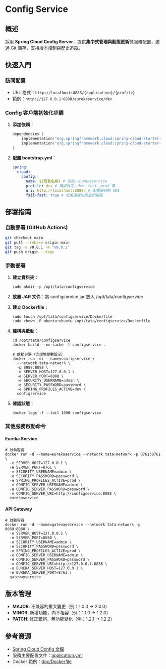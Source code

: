 # Config Service

## 概述

採用 **Spring Cloud Config Server**，提供**集中式管理與動態更新**微服務配置，透過 Git 儲存，支持版本控制與歷史追蹤。

## 快速入門

### 訪問配置

- URL 格式：`http://localhost:8888/{application}/{profile}`
- 範例：`http://127.0.0.1:8888/eurekaservice/dev`

### Config 客戶端初始化步驟

1. **添加依賴**：
   ```kotlin
   dependencies {
       implementation("org.springframework.cloud:spring-cloud-starter-config")
       implementation("org.springframework.cloud:spring-cloud-starter-bootstrap")
   }
   ```

2. **配置 bootstrap.yml**：
   ```yaml
   spring:
     cloud:
       config:
         name: ${服務名稱} # 例如：eurekaservice
         profile: dev # 環境設定：dev、test、prod 等
         uri: http://localhost:8888/ # 配置服務的 URI
         fail-fast: true # 如果連線失敗立即報錯
   ```

## 部署指南

### 自動部署 (GitHub Actions)

```bash
git checkout main
git pull --rebase origin main
git tag -a v0.0.1 -m "v0.0.1"
git push origin --tags
```

### 手動部署

1. **建立資料夾**：
   ```shell
   sudo mkdir -p /opt/tata/configservice
   ```

2. **放置 JAR 文件**：將 configservice.jar 放入 /opt/tata/configservice

3. **建立 Dockerfile**：
   ```shell
   sudo touch /opt/tata/configservice/Dockerfile
   sudo chown -R ubuntu:ubuntu /opt/tata/configservice/Dockerfile
   ```

4. **建構與啟動**：
   ```shell
   cd /opt/tata/configservice
   docker build --no-cache -t configservice .
   
   # 啟動容器（含環境變數設定）
   docker run -di --name=configservice \
     --network tata-network \
     -p 8888:8888 \
     -e SERVER_HOST=127.0.0.1 \
     -e SERVER_PORT=8888 \
     -e SECURITY_USERNAME=admin \
     -e SECURITY_PASSWORD=password \
     -e SPRING_PROFILES_ACTIVE=dev \
     configservice
   ```

5. **確認狀態**：
   ```shell
   docker logs -f --tail 1000 configservice
   ```

### 其他服務啟動命令

#### Eureka Service

```shell
# 啟動容器
docker run -d --name=eurekaservice --network tata-network -p 8761:8761 \
  -e SERVER_HOST=127.0.0.1 \
  -e SERVER_PORT=8761 \
  -e SECURITY_USERNAME=admin \
  -e SECURITY_PASSWORD=password \
  -e SPRING_PROFILES_ACTIVE=prod \
  -e CONFIG_SERVER_USERNAME=admin \
  -e CONFIG_SERVER_PASSWORD=password \
  -e CONFIG_SERVER_URI=http://configservice:8888 \
  eurekaservice
```

#### API Gateway

```shell
# 啟動容器
docker run -d --name=gatewayservice --network tata-network -p 8080:8080 \
  -e SERVER_HOST=127.0.0.1 \
  -e SERVER_PORT=8080 \
  -e SECURITY_USERNAME=admin \
  -e SECURITY_PASSWORD=password \
  -e SPRING_PROFILES_ACTIVE=prod \
  -e CONFIG_SERVER_USERNAME=admin \
  -e CONFIG_SERVER_PASSWORD=password \
  -e CONFIG_SERVER_URI=http://127.0.0.1:8888 \
  -e EUREKA_SERVER_HOST=127.0.0.1 \
  -e EUREKA_SERVER_PORT=8761 \
  gatewayservice
```

## 版本管理

- **MAJOR**: 不兼容的重大變更（例：1.0.0 → 2.0.0）
- **MINOR**: 新增功能，向下相容（例：1.1.0 → 1.2.0）
- **PATCH**: 修正錯誤，無功能變化（例：1.2.1 → 1.2.2）

## 參考資源

- [Spring Cloud Config 文檔](https://docs.spring.io/spring-cloud-config/docs/current/reference/html/)
- 服務主要配置文件：[application.yml](src%2Fmain%2Fresources%2Fapplication.yml)
- Docker 範例：[doc/Dockerfile](docs/docker/configservice/Dockerfile)